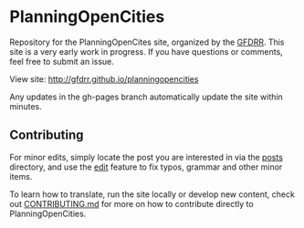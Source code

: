 # PlanningOpenCities

Repository for the PlanningOpenCites site, organized by the [GFDRR](https://www.gfdrr.org/). This site is a very early work in progress. If you have questions or comments, feel free to submit an issue.

View site: http://gfdrr.github.io/planningopencities

Any updates in the gh-pages branch automatically update the site within minutes.

## Contributing

For minor edits, simply locate the post you are interested in via the [posts](_posts) directory, and use the [edit](https://help.github.com/articles/editing-files-in-another-user-s-repository/) feature to fix typos, grammar and other minor items.

To learn how to translate, run the site locally or develop new content, check out [CONTRIBUTING.md](CONTRIBUTING.md) for more on how to contribute directly to PlanningOpenCities.
